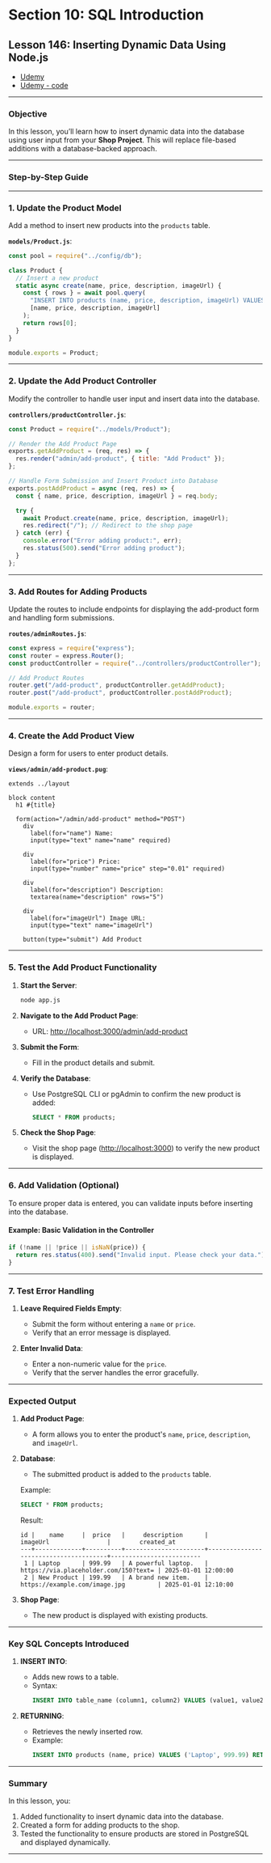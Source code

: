 # Section 10: SQL Introduction

## **Lesson 146: Inserting Dynamic Data Using Node.js**

- [Udemy](https://www.udemy.com/course/nodejs-the-complete-guide/learn/lecture/11738976#overview)
- [Udemy - code](code/03-inserting-data.zip)

---

### **Objective**

In this lesson, you’ll learn how to insert dynamic data into the database using user input from your **Shop Project**. This will replace file-based additions with a database-backed approach.

---

### **Step-by-Step Guide**

---

### **1. Update the Product Model**

Add a method to insert new products into the `products` table.

**`models/Product.js`**:

```javascript
const pool = require("../config/db");

class Product {
  // Insert a new product
  static async create(name, price, description, imageUrl) {
    const { rows } = await pool.query(
      "INSERT INTO products (name, price, description, imageUrl) VALUES ($1, $2, $3, $4) RETURNING *",
      [name, price, description, imageUrl]
    );
    return rows[0];
  }
}

module.exports = Product;
```

---

### **2. Update the Add Product Controller**

Modify the controller to handle user input and insert data into the database.

**`controllers/productController.js`**:

```javascript
const Product = require("../models/Product");

// Render the Add Product Page
exports.getAddProduct = (req, res) => {
  res.render("admin/add-product", { title: "Add Product" });
};

// Handle Form Submission and Insert Product into Database
exports.postAddProduct = async (req, res) => {
  const { name, price, description, imageUrl } = req.body;

  try {
    await Product.create(name, price, description, imageUrl);
    res.redirect("/"); // Redirect to the shop page
  } catch (err) {
    console.error("Error adding product:", err);
    res.status(500).send("Error adding product");
  }
};
```

---

### **3. Add Routes for Adding Products**

Update the routes to include endpoints for displaying the add-product form and handling form submissions.

**`routes/adminRoutes.js`**:

```javascript
const express = require("express");
const router = express.Router();
const productController = require("../controllers/productController");

// Add Product Routes
router.get("/add-product", productController.getAddProduct);
router.post("/add-product", productController.postAddProduct);

module.exports = router;
```

---

### **4. Create the Add Product View**

Design a form for users to enter product details.

**`views/admin/add-product.pug`**:

```pug
extends ../layout

block content
  h1 #{title}

  form(action="/admin/add-product" method="POST")
    div
      label(for="name") Name:
      input(type="text" name="name" required)

    div
      label(for="price") Price:
      input(type="number" name="price" step="0.01" required)

    div
      label(for="description") Description:
      textarea(name="description" rows="5")

    div
      label(for="imageUrl") Image URL:
      input(type="text" name="imageUrl")

    button(type="submit") Add Product
```

---

### **5. Test the Add Product Functionality**

1. **Start the Server**:

   ```bash
   node app.js
   ```

2. **Navigate to the Add Product Page**:

   - URL: [http://localhost:3000/admin/add-product](http://localhost:3000/admin/add-product)

3. **Submit the Form**:

   - Fill in the product details and submit.

4. **Verify the Database**:

   - Use PostgreSQL CLI or pgAdmin to confirm the new product is added:
     ```sql
     SELECT * FROM products;
     ```

5. **Check the Shop Page**:
   - Visit the shop page ([http://localhost:3000](http://localhost:3000)) to verify the new product is displayed.

---

### **6. Add Validation (Optional)**

To ensure proper data is entered, you can validate inputs before inserting into the database.

#### Example: Basic Validation in the Controller

```javascript
if (!name || !price || isNaN(price)) {
  return res.status(400).send("Invalid input. Please check your data.");
}
```

---

### **7. Test Error Handling**

1. **Leave Required Fields Empty**:

   - Submit the form without entering a `name` or `price`.
   - Verify that an error message is displayed.

2. **Enter Invalid Data**:
   - Enter a non-numeric value for the `price`.
   - Verify that the server handles the error gracefully.

---

### **Expected Output**

1. **Add Product Page**:

   - A form allows you to enter the product's `name`, `price`, `description`, and `imageUrl`.

2. **Database**:

   - The submitted product is added to the `products` table.

   Example:

   ```sql
   SELECT * FROM products;
   ```

   Result:

   ```
   id |    name     |  price   |     description      |               imageUrl                |        created_at
   ---+-------------+----------+----------------------+---------------------------------------+-------------------------
    1 | Laptop      | 999.99   | A powerful laptop.   | https://via.placeholder.com/150?text= | 2025-01-01 12:00:00
    2 | New Product | 199.99   | A brand new item.    | https://example.com/image.jpg         | 2025-01-01 12:10:00
   ```

3. **Shop Page**:
   - The new product is displayed with existing products.

---

### **Key SQL Concepts Introduced**

1. **INSERT INTO**:

   - Adds new rows to a table.
   - Syntax:
     ```sql
     INSERT INTO table_name (column1, column2) VALUES (value1, value2);
     ```

2. **RETURNING**:
   - Retrieves the newly inserted row.
   - Example:
     ```sql
     INSERT INTO products (name, price) VALUES ('Laptop', 999.99) RETURNING *;
     ```

---

### **Summary**

In this lesson, you:

1. Added functionality to insert dynamic data into the database.
2. Created a form for adding products to the shop.
3. Tested the functionality to ensure products are stored in PostgreSQL and displayed dynamically.

---
